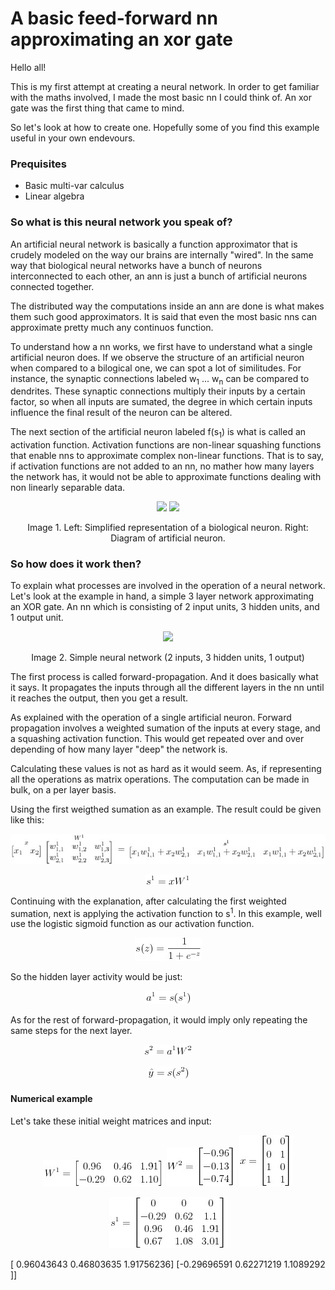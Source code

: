 # A basic feed-forward nn approximating an xor gate

Hello all!

This is my first attempt at creating a neural network. In order to get familiar with the maths involved, I made the most basic nn I could think of. An xor gate was the first thing that came to mind.

So let's look at how to create one. Hopefully some of you find this example useful in your own endevours.

### Prequisites
- Basic multi-var calculus
- Linear algebra

### So what is this neural network you speak of?

An artificial neural network is basically a function approximator that is crudely modeled on the way our brains are internally "wired". In the same way that biological neural networks have a bunch of neurons interconnected to each other, an ann is just a bunch of artificial neurons connected together.

The distributed way the computations inside an ann are done is what makes them such good approximators. It is said that even the most basic nns can approximate pretty much any continuos function.

To understand how a nn works, we first have to understand what a single artificial neuron does. If we observe the structure of an artificial neuron when compared to a bilogical one, we can spot a lot of similitudes. For instance, the synaptic connections labeled w<sub>1</sub> ... w<sub>n</sub> can be compared to dendrites. These synaptic connections multiply their inputs by a certain factor, so when all inputs are sumated, the degree in which certain inputs influence the final result of the neuron can be altered. 

The next section of the artificial neuron labeled f(s<sub>1</sub>) is what is called an activation function. Activation functions are non-linear squashing functions that enable nns to approximate complex non-linear functions. That is to say, if activation functions are not added to an nn, no mather how many layers the network has, it would not be able to approximate functions dealing with non linearly separable data.

<p align="center">
  <img src="https://cdn.rawgit.com/4driel/basic-nn-xor/master/images/biological-neuron.svg" height="200">
  <img src="https://cdn.rawgit.com/4driel/basic-nn-xor/master/images/artificial-neuron.svg" height="200">
</p>
<p align="center">
  Image 1. Left: Simplified representation of a biological neuron. Right: Diagram of artificial neuron.
</p>

### So how does it work then?

To explain what processes are involved in the operation of a neural network. Let's look at the example in hand, a simple 3 layer network approximating an XOR gate. An nn which is consisting of  2 input units, 3 hidden units, and 1 output unit.

<p align="center">
  <img src="https://cdn.rawgit.com/4driel/basic-nn-xor/master/images/neural-network.svg" height="200">
</p>
<p align="center">
  Image 2. Simple neural network (2 inputs, 3 hidden units, 1 output)
</p>

The first process is called forward-propagation. And it does basically what it says. It propagates the inputs through all the different layers in the nn until it reaches the output, then you get a result.

As explained with the operation of a single artificial neuron. Forward propagation involves a weighted sumation of the inputs at every stage, and a squashing activation function. This would get repeated over and over depending of how many layer "deep" the network is.

Calculating these values is not as hard as it would seem. As, if representing all the operations as matrix operations. The computation can be made in bulk, on a per layer basis.

Using the first weigthed sumation as an example. The result could be given like this:

<p align="center">
  <img src="https://github.com/4driel/basic-nn-xor/blob/readme-edit/images/hidden-sum-expanded.jpg">
</p>
<p align="center">
  <img src="https://github.com/4driel/basic-nn-xor/blob/readme-edit/images/hidden-sum.jpg">
</p>

Continuing with the explanation, after calculating the first weighted sumation, next is applying the activation function to s<sup>1</sup>. In this example, well use the logistic sigmoid function as our activation function.

<p align="center">
  <img src="https://github.com/4driel/basic-nn-xor/blob/readme-edit/images/sigmoid.jpg">
</p>

So the hidden layer activity would be just:

<p align="center">
  <img src="https://github.com/4driel/basic-nn-xor/blob/readme-edit/images/hidden-activity.jpg">
</p>

As for the rest of forward-propagation, it would imply only repeating the same steps for the next layer.

<p align="center">
  <img src="https://github.com/4driel/basic-nn-xor/blob/readme-edit/images/output-sum.jpg">
</p>

<p align="center">
  <img src="https://github.com/4driel/basic-nn-xor/blob/readme-edit/images/output-result.jpg">
</p>

#### Numerical example

Let's take these initial weight matrices and input:

<p align="center">
  <img src="https://github.com/4driel/basic-nn-xor/blob/readme-edit/images/numerical-w1.jpg">
  <img src="https://github.com/4driel/basic-nn-xor/blob/readme-edit/images/numerical-w2.jpg">
  <img src="https://github.com/4driel/basic-nn-xor/blob/readme-edit/images/numerical-x.jpg">
</p>

<p align="center">
  <img src="https://github.com/4driel/basic-nn-xor/blob/readme-edit/images/numerical-s1.jpg">
</p>

[ 0.96043643  0.46803635  1.91756236]
 [-0.29696591  0.62271219  1.1089292 ]]
